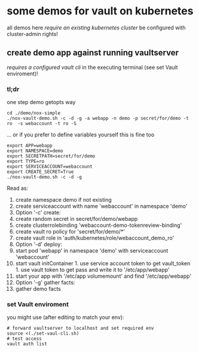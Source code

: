 # some demos for vault on kubernetes

all demos here *require an existing kubernetes cluster* be configured with cluster-admin rights!


## create demo app against running vaultserver

*requires a configured vault cli* in the executing terminal (see set Vault enviroment)!

### tl;dr
one step demo getopts way
```
cd ./demo/nox-simple
./nox-vault-demo.sh -c -d -g -a webapp -n demo -p secret/for/demo -t ro  -s webaccount -t ro -S 
```
... or if you prefer to define variables yourself this is fine too
```
export APP=webapp
export NAMESPACE=demo
export SECRETPATH=secret/for/demo
export TYPE=ro
export SERVICEACCOUNT=webaccount
export CREATE_SECRET=True
./nox-vault-demo.sh -c -d -g
```

Read as:
1. create namespace demo if not existing
1. create serviceaccount with name 'webaccount' in namespace 'demo'
1. Option '-c' create:
  1. create random secret in secret/for/demo/webapp
  1. create clusterrolebinding 'webaccount-demo-tokenreview-binding'
  1. create vault ro policy for 'secret/for/demo/\*'
  1. create vault role in 'auth/kubernetes/role/webaccount\_demo\_ro'
1. Option '-d' deploy:
  1. start pod 'webapp' in namespace 'demo' with serviceaccount 'webaccount'
  1. start vault initContainer
    1. use service account token to get vault_token
    1. use vault token to get pass and write it to '/etc/app/webapp'
  1. start your app with '/etc/app volumemount' and find '/etc/app/webapp'
1. Option '-g' gather facts:
  1. gather demo facts






### set Vault enviroment
you might use (after editing to match your env):

```
# forward vaultserver to localhost and set required env
source <(./set-vaul-cli.sh)
# test access
vault auth list
```


